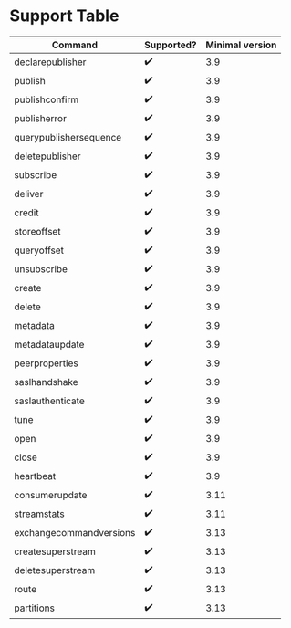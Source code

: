 # Support Table

| Command                 | Supported? | Minimal version |
|-------------------------|------------|-----------------|
| declarepublisher        | ✔️          | 3.9             |
| publish                 | ✔️          | 3.9             |
| publishconfirm          | ✔️          | 3.9             |
| publisherror            | ✔️          | 3.9             |
| querypublishersequence  | ✔️          | 3.9             |
| deletepublisher         | ✔️          | 3.9             |
| subscribe               | ✔️          | 3.9             |
| deliver                 | ✔️          | 3.9             |
| credit                  | ✔️          | 3.9             |
| storeoffset             | ✔️          | 3.9             |
| queryoffset             | ✔️          | 3.9             |
| unsubscribe             | ✔️          | 3.9             |
| create                  | ✔️          | 3.9             |
| delete                  | ✔️          | 3.9             |
| metadata                | ✔️          | 3.9             |
| metadataupdate          | ✔️          | 3.9             |
| peerproperties          | ✔️          | 3.9             |
| saslhandshake           | ✔️          | 3.9             |
| saslauthenticate        | ✔️          | 3.9             |
| tune                    | ✔️          | 3.9             |
| open                    | ✔️          | 3.9             |
| close                   | ✔️          | 3.9             |
| heartbeat               | ✔️          | 3.9             |
| consumerupdate          | ✔️          | 3.11            |
| streamstats             | ✔️          | 3.11            |
| exchangecommandversions | ✔️          | 3.13            |
| createsuperstream       | ✔️          | 3.13            |
| deletesuperstream       | ✔️          | 3.13            |
| route                   | ✔️          | 3.13            |
| partitions              | ✔️          | 3.13            |
